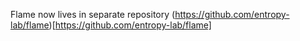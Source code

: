 Flame now lives in separate repository (https://github.com/entropy-lab/flame)[https://github.com/entropy-lab/flame]